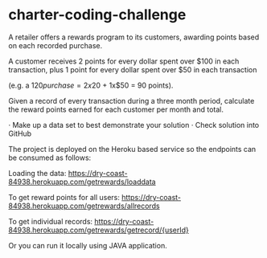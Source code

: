 # charter-coding-challenge

A retailer offers a rewards program to its customers, awarding points based on each recorded purchase.

A customer receives 2 points for every dollar spent over $100 in each transaction, plus 1 point for every dollar spent over $50 in each transaction

(e.g. a $120 purchase = 2x$20 + 1x$50 = 90 points).

Given a record of every transaction during a three month period, calculate the reward points earned for each customer per month and total.

·         Make up a data set to best demonstrate your solution
·         Check solution into GitHub


The project is deployed on the Heroku based service so the endpoints can be consumed as follows:

Loading the data: https://dry-coast-84938.herokuapp.com/getrewards/loaddata

To get reward points for all users: https://dry-coast-84938.herokuapp.com/getrewards/allrecords

To get individual records: https://dry-coast-84938.herokuapp.com/getrewards/getrecord/{userId}

Or you can run it locally using JAVA application.
